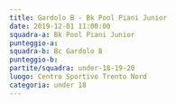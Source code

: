 ```yaml
---
title: Gardolo B - Bk Pool Piani Junior
date: 2019-12-01 11:00:00
squadra-a: Bk Pool Piani Junior
punteggio-a: 
squadra-b: Bc Gardolo B
punteggio-b: 
partite/squadra: under-18-19-20
luogo: Centro Sportivo Trento Nord
categoria: under 18
---
```

